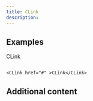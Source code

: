 ```yaml
---
title: CLink
description: 
---
```


## Examples

<CLink href="#" >CLink</CLink>

```vue

<CLink href="#" >CLink</CLink>

```



## Additional content